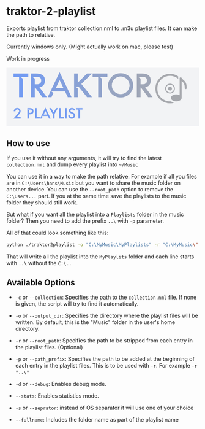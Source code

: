 # traktor-2-playlist
Exports playlist from traktor collection.nml to .m3u playlist files.
It can make the path to relative.

Currently windows only. (Might actually work on mac, please test)

Work in progress

![shitty logo](image.png)

## How to use

If you use it without any arguments, it will try to find the latest `collection.nml` and dump every playlist into `~/Music`

You can use it in a way to make the path relative. For example if all you files are in `C:\Users\hans\Music` but you want to share the music folder on another device. You can use the `--root_path` option to remove the `C:\Users...` part. If you at the same time save the playlists to the music folder they should still work.

But what if you want all the playlist into a `Playlists` folder in the music folder? Then you need to add the prefix `..\` with `-p` parameter.

All of that could look something like this:

```bash
python ./traktor2playlist -o "C:\MyMusic\MyPlaylists" -r "C:\MyMusic\" -p "..\"
```

That will write all the playlist into the `MyPlaylits` folder and each line starts with `..\` without the `C:\..`

## Available Options

- `-c` or `--collection`: Specifies the path to the `collection.nml` file. If none is given, the script will try to find it automatically.

- `-o` or `--output_dir`: Specifies the directory where the playlist files will be written. By default, this is the "Music" folder in the user's home directory.

- `-r` or `--root_path`: Specifies the path to be stripped from each entry in the playlist files. (Optional)

- `-p` or `--path_prefix`: Specifies the path to be added at the beginning of each entry in the playlist files. This is to be used with `-r`. For example `-r "..\"`

- `-d` or `--debug`: Enables debug mode.

- `--stats`: Enables statistics mode.

- `-s` or `--seprator`: instead of OS separator it will use one of your choice

- `--fullname`: Includes the folder name as part of the playlist name